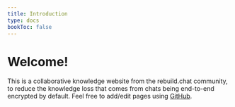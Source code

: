 ```yaml
---
title: Introduction
type: docs
bookToc: false
---
```


# Welcome!

This is a collaborative knowledge website from the rebuild.chat community, to reduce the knowledge loss that comes from chats being end-to-end encrypted by default. Feel free to add/edit pages using [GitHub](https://github.com/rebuild-chat/wiki/).